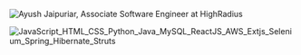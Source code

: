 ![Ayush Jaipuriar, Associate Software Engineer at HighRadius](https://pimp-my-readme.webapp.io/pimp-my-readme/wavy-banner?subtitle=Associate%20Software%20Engineer%20at%20HighRadius&title=Ayush%20Jaipuriar)

![JavaScript_HTML_CSS_Python_Java_MySQL_ReactJS_AWS_Extjs_Selenium_Spring_Hibernate_Struts](https://pimp-my-readme.webapp.io/pimp-my-readme/technology?technology=JavaScript_HTML_CSS_Python_Java_MySQL_ReactJS_AWS_Extjs_Selenium_Spring_Hibernate_Struts)

<!---
- 👋 Hi, I’m @ayush-jaipuriar
- 👀 I’m currently working as an Assosiate Software Engineer - I in Highradius.
- 🌱 I’m currently learning full stack web development.

ayush-jaipuriar/ayush-jaipuriar is a ✨ special ✨ repository because its `README.md` (this file) appears on your GitHub profile.
You can click the Preview link to take a look at your changes.
--->
